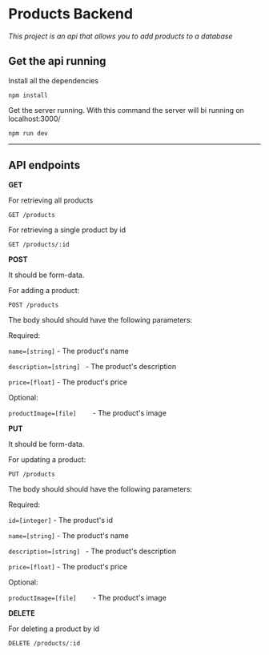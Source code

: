# Products Backend

_This project is an api that allows you to add products to a database_

## Get the api running

Install all the dependencies

```
npm install
```

Get the server running. With this command the server will bi running on localhost:3000/

```
npm run dev
```
___

## API endpoints

**GET**

For retrieving all products

```http
GET /products
```

For retrieving a single product by id

```http
GET /products/:id
```

**POST**

It should be form-data.

For adding a product:

```http
POST /products
```

The body should should have the following parameters:

Required:

`
name=[string]
` - The product's name

`
description=[string] 
` - The product's description

`
price=[float]
` - The product's price

Optional:

`
productImage=[file]    
` - The product's image

**PUT**

It should be form-data.

For updating a product:

```http
PUT /products
```

The body should should have the following parameters:

Required:

`
id=[integer]
` - The product's id

`
name=[string]
` - The product's name

`
description=[string] 
` - The product's description

`
price=[float]
` - The product's price

Optional:

`
productImage=[file]    
` - The product's image

**DELETE**

For deleting a product by id

```http
DELETE /products/:id
```